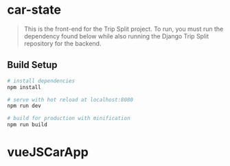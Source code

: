 # car-state

> This is the front-end for the Trip Split project. To run, you must run the dependency found below while also running the Django Trip Split repository for the backend. 

## Build Setup

``` bash
# install dependencies
npm install

# serve with hot reload at localhost:8080
npm run dev

# build for production with minification
npm run build
```


# vueJSCarApp
